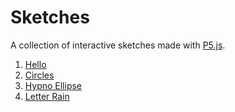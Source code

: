 # Sketches
A collection of interactive sketches made with [P5.js](https://p5js.org/).

1. [Hello](https://logikblok.github.io/sketches/hello/)
2. [Circles](https://logikblok.github.io/sketches/circles/)
3. [Hypno Ellipse](https://logikblok.github.io/sketches/hypellipse/)
4. [Letter Rain](https://logikblok.github.io/sketches/letter%20rain/)
